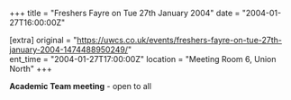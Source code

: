 +++
title = "Freshers Fayre on Tue 27th January 2004"
date = "2004-01-27T16:00:00Z"

[extra]
original = "https://uwcs.co.uk/events/freshers-fayre-on-tue-27th-january-2004-1474488950249/"    
ent_time = "2004-01-27T17:00:00Z"
location = "Meeting Room 6, Union North"
+++

**Academic Team meeting** - open to all

